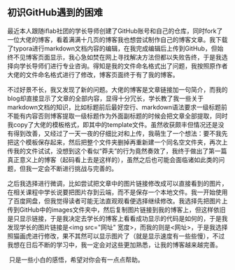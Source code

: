 ## 初识GitHub遇到的困难



​    最近本人跟随iflab社团的学长导师创建了GitHub账号和自己的仓库，同时fork了一位大佬的博客，看着满满十几页的博客我也想尝试制作自己的博客文章。我下载了typora进行markdown文档内容的编辑，在我完成编辑后上传到GitHub，但始终不见博客页面显示，我心急如焚在网上寻找解决方法但都以失败告终，于是我选择向学长导师们进行专业咨询。得知是我的文件命名格式出了问题，我按照原作者大佬的文件命名格式进行了修改，博客页面终于有了我的博客。



​    不过好景不长，我又发现了新的问题。大佬的博客是文章链接加一句简介，而我的blog却直接显示了文章的全部内容，显得十分冗长，学长教了我一些关于markdown文档的知识，比如标题前后最好空行、markdown语法要求一级标题前不能有内容否则博客提取一级标题作为外面副标题的时候会把文章全部提取，同时我copy了大佬的模板格式，即其中的template文件。虽然收获颇丰但情况还是没有得到改善，又经过了一天一夜的仔细比对和上传，我萌生了一个想法：要不我先把这个模板保存起来，然后把整个文件夹删掉再重新建一个同名空文件夹，再次上传我的文件试试，没想到这个看似“莽夫”的行为竟然奏效了，我终于做出了第一篇真正意义上的博客（起码看上去是这样的），虽然之后也可能会面临诸如此类的问题，但我一定会不断进行挑战与完善的。

​    之后我选择进行微调，比如尝试把文章中的图片链接修改成可以直接看到的图片，在相关课程中学长说要把图片存到云端，而不是保存一个本地文件。我一开始使用了百度网盘，但我觉得读者可能无法直观观看便选择继续修改。我选择先把图片上传到GitHub中的images文件夹中，然后复制图片链接到我的博客上，但这样依旧是只显示链接，于是我决定去学长的博客上看看成功显示的代码是如何的，于是我发现学长的图片链接是<img src="网址" 宽度>，而我的则是<网址>，于是我选择照猫画虎进行修改，果不其然可以显示图片了（就是显示速度有一些些慢），不过我想在日后不断的学习中，我一定会对这些更加熟悉，让我的博客越来越完善。



​        只是一些小白的感悟，希望对你会有一点点帮助。